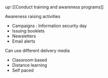 up::[[Conduct training and awareness programs]]

Awareness raising activities

- Campaigns : Information security day
- Issuing booklets
- Newsletters
- Email alerts

Can use different delivery media
- Classroom based
- Distance learning
- Self paced
